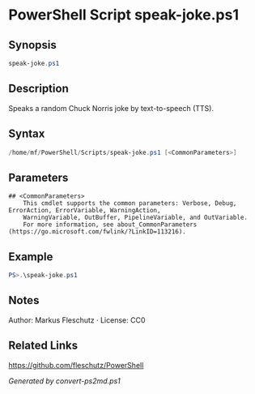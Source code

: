 # PowerShell Script speak-joke.ps1

## Synopsis
```powershell
speak-joke.ps1
```

## Description
Speaks a random Chuck Norris joke by text-to-speech (TTS).

## Syntax
```powershell
/home/mf/PowerShell/Scripts/speak-joke.ps1 [<CommonParameters>]
```

## Parameters

```
## <CommonParameters>
    This cmdlet supports the common parameters: Verbose, Debug, ErrorAction, ErrorVariable, WarningAction, 
    WarningVariable, OutBuffer, PipelineVariable, and OutVariable.
    For more information, see about_CommonParameters (https://go.microsoft.com/fwlink/?LinkID=113216).
```

## Example
```powershell
PS>.\speak-joke.ps1
```


## Notes
Author: Markus Fleschutz · License: CC0

## Related Links
https://github.com/fleschutz/PowerShell

*Generated by convert-ps2md.ps1*
